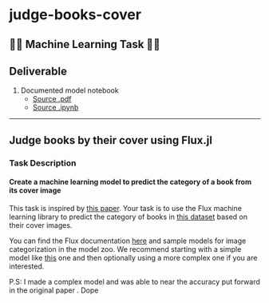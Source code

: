 # judge-books-cover

## 👨‍💻 Machine Learning Task 👨‍💻

## Deliverable
1. Documented model notebook
    - [Source .pdf](./judge_a_book_by_its_cover.pdf)
    - [Source .ipynb](./judge_a_book_by_its_cover.ipynb)

<script src="https://gist.github.com/PseudoCodeNerd/06f623772724521c6151774907aed5e8.js"></script>

<hr>

## Judge books by their cover using Flux.jl

### Task Description

#### Create a machine learning model to predict the category of a book from its cover image

This task is inspired by [this paper](https://arxiv.org/abs/1610.09204). Your task is to use the Flux machine learning library to predict the category of books in [this dataset](https://github.com/uchidalab/book-dataset) based on their cover images.

You can find the Flux documentation [here](https://fluxml.ai/) and sample models for image categorization in the model zoo. We recommend starting with a simple model like [this](https://github.com/FluxML/model-zoo/blob/master/vision/mnist/mlp.jl) one and then optionally using a more complex one if you are interested.


P.S: I made a complex model and was able to near the accuracy put forward in the original paper . Dope